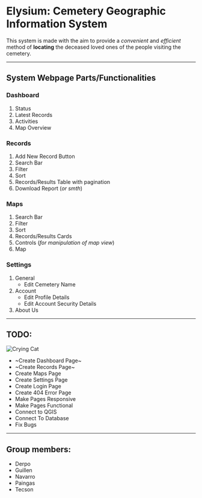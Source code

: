 # Elysium: Cemetery Geographic Information System
This system is made with the aim to provide a *convenient* and *efficient* method of **locating** the deceased loved ones of the people visiting the cemetery. 

---

## System Webpage Parts/Functionalities
### Dashboard

1. Status
2. Latest Records
3. Activities
4. Map Overview

### Records

1. Add New Record Button
2. Search Bar
3. Filter
4. Sort
5. Records/Results Table with pagination
6. Download Report (*or smth*)

### Maps

1. Search Bar
2. Filter
3. Sort
4. Records/Results Cards
5. Controls (*for manipulation of map view*)
6. Map

### Settings

1. General
    * Edit Cemetery Name
3. Account
    * Edit Profile Details
    * Edit Account Security Details
4. About Us

---

## TODO:

![Crying Cat](https://i.kym-cdn.com/entries/icons/mobile/000/026/489/crying.jpg)

- ~Create Dashboard Page~
-  ~Create Records Page~
- Create Maps Page
- Create Settings Page
- Create Login Page
- Create 404 Error Page
- Make Pages Responsive
- Make Pages Functional
- Connect to QGIS
- Connect To Database
- Fix Bugs

---

## Group members:
* Derpo 
* Guillen
* Navarro
* Paingas
* Tecson
